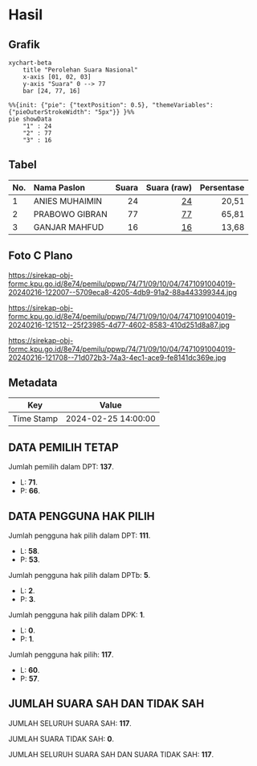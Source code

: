 # Hasil

## Grafik

```mermaid
xychart-beta
    title "Perolehan Suara Nasional"
    x-axis [01, 02, 03]
    y-axis "Suara" 0 --> 77
    bar [24, 77, 16]
```

```mermaid
%%{init: {"pie": {"textPosition": 0.5}, "themeVariables": {"pieOuterStrokeWidth": "5px"}} }%%
pie showData
    "1" : 24
    "2" : 77
    "3" : 16
```

## Tabel

| No. | Nama Paslon    | Suara | Suara (raw) | Persentase |
|:--- |:-------------- | -----:| -----------:| ----------:|
| 1   | ANIES MUHAIMIN | 24    | [24][p-1]   | 20,51      |
| 2   | PRABOWO GIBRAN | 77    | [77][p-2]   | 65,81      |
| 3   | GANJAR MAHFUD  | 16    | [16][p-3]   | 13,68      |


[p-1]: https://github.com/gigit-pemilu/pemilu-2024/blob/main/pilpres/hitung-suara/sub/74-sulawesi-tenggara/sub/71-kota-kendari/sub/09-puuwatu/sub/1004-tobuuha/sub/019-tps/sub/paslon-1.txt
[p-2]: https://github.com/gigit-pemilu/pemilu-2024/blob/main/pilpres/hitung-suara/sub/74-sulawesi-tenggara/sub/71-kota-kendari/sub/09-puuwatu/sub/1004-tobuuha/sub/019-tps/sub/paslon-2.txt
[p-3]: https://github.com/gigit-pemilu/pemilu-2024/blob/main/pilpres/hitung-suara/sub/74-sulawesi-tenggara/sub/71-kota-kendari/sub/09-puuwatu/sub/1004-tobuuha/sub/019-tps/sub/paslon-3.txt

## Foto C Plano

https://sirekap-obj-formc.kpu.go.id/8e74/pemilu/ppwp/74/71/09/10/04/7471091004019-20240216-122007--5709eca8-4205-4db9-91a2-88a443399344.jpg

https://sirekap-obj-formc.kpu.go.id/8e74/pemilu/ppwp/74/71/09/10/04/7471091004019-20240216-121512--25f23985-4d77-4602-8583-410d251d8a87.jpg

https://sirekap-obj-formc.kpu.go.id/8e74/pemilu/ppwp/74/71/09/10/04/7471091004019-20240216-121708--71d072b3-74a3-4ec1-ace9-fe8141dc369e.jpg


## Metadata

| Key        | Value               |
| ---------- | ------------------- |
| Time Stamp | 2024-02-25 14:00:00 |


## DATA PEMILIH TETAP

Jumlah pemilih dalam DPT: **137**.
 * L: **71**.
 * P: **66**.

## DATA PENGGUNA HAK PILIH

Jumlah pengguna hak pilih dalam DPT: **111**.
 * L: **58**.
 * P: **53**.

Jumlah pengguna hak pilih dalam DPTb: **5**.
 * L: **2**.
 * P: **3**.

Jumlah pengguna hak pilih dalam DPK: **1**.
 * L: **0**.
 * P: **1**.

Jumlah pengguna hak pilih: **117**.
 * L: **60**.
 * P: **57**.

## JUMLAH SUARA SAH DAN TIDAK SAH

JUMLAH SELURUH SUARA SAH: **117**.

JUMLAH SUARA TIDAK SAH: **0**.

JUMLAH SELURUH SUARA SAH DAN SUARA TIDAK SAH: **117**.


